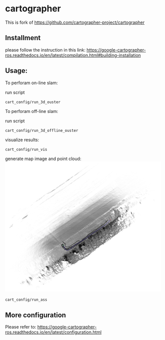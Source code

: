 # cartographer
This is fork of https://github.com/cartographer-project/cartographer


## Installment

please follow the instruction in this link: https://google-cartographer-ros.readthedocs.io/en/latest/compilation.html#building-installation

## Usage:

To perforam on-line slam:

run script
```
cart_config/run_3d_ouster
```


To perforam off-line slam:

run script
```
cart_config/run_3d_offline_ouster
```


visualize results:
```
cart_config/run_vis
```

generate map image and point cloud:
![bag_xray_xy_all](./example/_2020-02-15-14-05-50_0.bag_xray_xy_all.png)
```
cart_config/run_ass
```

## More configuration

Please refer to: https://google-cartographer-ros.readthedocs.io/en/latest/configuration.html